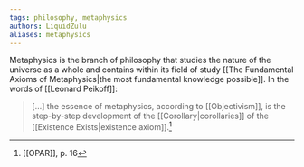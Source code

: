```yaml
---
tags: philosophy, metaphysics
authors: LiquidZulu
aliases: metaphysics
---
```


Metaphysics is the branch of philosophy that studies the nature of the universe as a whole and contains within its field of study [[The Fundamental Axioms of Metaphysics|the most fundamental knowledge possible]]. In the words of [[Leonard Peikoff]]:

>\[...] the essence of metaphysics, according to [[Objectivism]], is the step-by-step development of the [[Corollary|corollaries]] of the [[Existence Exists|existence axiom]].[^1]

[^1]: [[OPAR]], p. 16